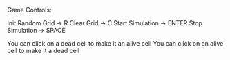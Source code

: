 Game Controls:

  Init Random Grid -> R
  Clear Grid -> C
  Start Simulation -> ENTER
  Stop Simulation -> SPACE

  You can click on a dead cell to make it an alive cell
  You can click on an alive cell to make it a dead cell
